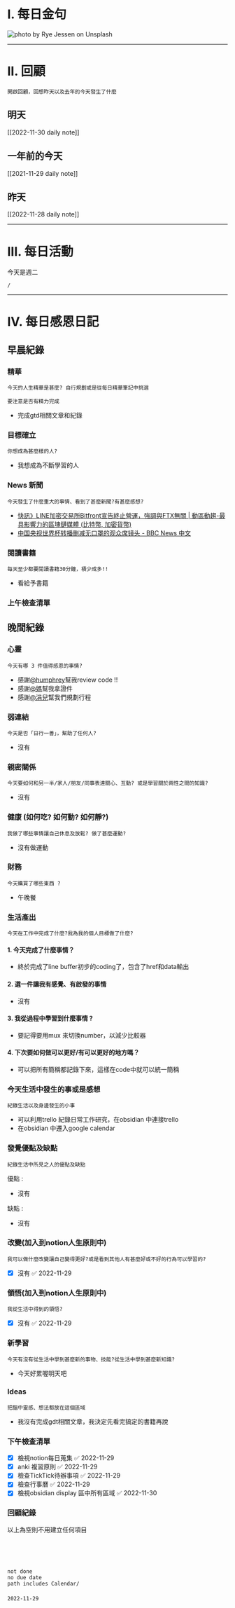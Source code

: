 # I. 每日金句
![photo by Rye Jessen on Unsplash](https://images.unsplash.com/photo-1669172461333-e38fc40e50ed?crop=entropy&cs=tinysrgb&fm=jpg&ixid=MnwzNjM5Nzd8MHwxfHJhbmRvbXx8fHx8fHx8fDE2Njk2ODIzNzk&ixlib=rb-4.0.3&q=80&w=1920&h=1080) 

---

# II. 回顧
```note-brown
開啟回顧，回想昨天以及去年的今天發生了什麼
```

## 明天
[[2022-11-30 daily note]]

## 一年前的今天
[[2021-11-29 daily note]]

## 昨天
[[2022-11-28 daily note]] 


---
# III. 每日活動
今天是週二
```ActivityHistory
/

```

---
# IV. 每日感恩日記
## 早晨紀錄
### 精華
```note-brown
今天的人生精華是甚麼? 自行規劃或是從每日精華筆記中挑選
```
```note-red
要注意是否有精力完成
```
- 完成gtd相關文章和紀錄

### 目標確立
```note-brown
你想成為甚麼樣的人?
```
- 我想成為不斷學習的人

### News 新聞
```note-brown
今天發生了什麼重大的事情、看到了甚麼新聞?有甚麼感想?
```
- [快訊》LINE加密交易所Bitfront宣告終止營運，強調與FTX無關 | 動區動趨-最具影響力的區塊鏈媒體 (比特幣, 加密貨幣)](https://www.blocktempo.com/line-exchange-bitfront-ending-operation/)
- [中国央视世界杯转播删减无口罩的观众席镜头 - BBC News 中文](https://www.bbc.com/zhongwen/simp/chinese-news-63791328)

### 閱讀書籍
```note-brown
每天至少都要閱讀書籍30分鐘，積少成多!!
```
- 看給予書籍

### 上午檢查清單


## 晚間紀錄
### 心靈
```note-brown
今天有哪 3 件值得感恩的事情?
```
- 感謝[@humphrey](@humphrey.md)幫我review code !!
- 感謝[@媽](@媽)幫我拿證件
- 感謝[@涓兒](@涓兒.md)幫我們規劃行程

### 弱連結
```note-brown
今天是否「日行一善」，幫助了任何人?
```
- 沒有

### 親密關係
```note-brown
今天要如何和另一半/家人/朋友/同事表達關心、互動? 或是學習關於兩性之間的知識?
```
- 沒有

### 健康 (如何吃? 如何動? 如何靜?)
```note-brown
我做了哪些事情讓自己休息及放鬆? 做了甚麼運動?
```
- 沒有做運動

### 財務
```note-brown
今天購買了哪些東西 ?
```
- 午晚餐

### 生活產出
```note-brown
今天在工作中完成了什麼?我為我的個人目標做了什麼?
```
#### 1. 今天完成了什麼事情？ 
- 終於完成了line buffer初步的coding了，包含了href和data輸出

#### 2. 選一件讓我有感覺、有啟發的事情 
- 沒有

#### 3. 我從過程中學習到什麼事情 ? 
- 要記得要用mux 來切換number，以減少比較器

#### 4. 下次要如何做可以更好/有可以更好的地方嗎？
- 可以把所有簡稱都記錄下來，這樣在code中就可以統一簡稱

### 今天生活中發生的事或是感想
```note-brown
紀錄生活以及身邊發生的小事
```
- 可以利用trello 紀錄日常工作研究，在obsidian 中連接trello
- 在obsidian 中遷入google calendar

### 發覺優點及缺點
```note-brown
紀錄生活中所見之人的優點及缺點
```
優點 : 
- 沒有

缺點 : 
- 沒有

### 改變(加入到notion人生原則中)
```note-brown
我可以做什麼改變讓自己變得更好?或是看到其他人有甚麼好或不好的行為可以學習的?
```
- [x] 沒有 ✅ 2022-11-29

### 領悟(加入到notion人生原則中)
```note-brown
我從生活中得到的領悟?
```
- [x] 沒有 ✅ 2022-11-29

### 新學習
```note-brown
今天有沒有從生活中學到甚麼新的事物、技能?從生活中學到甚麼新知識?
```
- 今天好累喔明天吧

### Ideas
```note-brown
把腦中靈感、想法都放在這個區域
```
- 我沒有完成gdt相關文章，我決定先看完搞定的書籍再說

### 下午檢查清單
- [x] 檢視notion每日蒐集 ✅ 2022-11-29
- [x] anki 複習原則 ✅ 2022-11-29
- [x] 檢查TickTick待辦事項 ✅ 2022-11-29
- [x] 檢查行事曆 ✅ 2022-11-29
- [x] 檢視obsidian display 區中所有區域 ✅ 2022-11-30

### 回顧紀錄


以上為空則不用建立任何項目


###  
```
 
```

###  
#### 
```

```
#### 
```
not done
no due date
path includes Calendar/

```

#### 

```
2022-11-29
```

